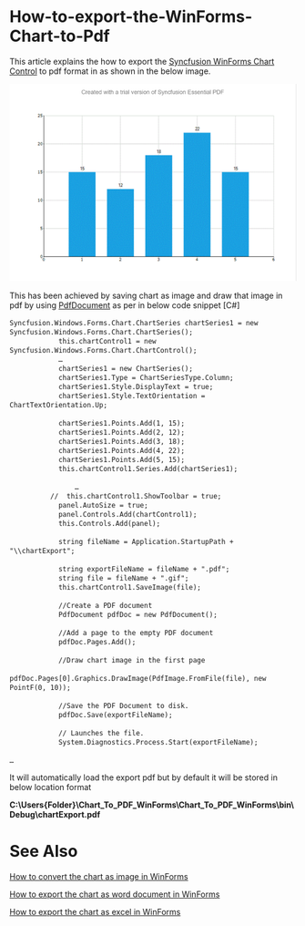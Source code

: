 # How-to-export-the-WinForms-Chart-to-Pdf
This article explains the how to export the [Syncfusion WinForms Chart Control](https://help.syncfusion.com/windowsforms/chart/getting-started) to pdf format in as shown in the below image.
 
 ![](output.png)
 
This has been achieved by saving chart as image and draw that image in pdf by using [PdfDocument](https://help.syncfusion.com/file-formats/pdf/nuget-packages-required) as per in below code snippet
[C#]
```
Syncfusion.Windows.Forms.Chart.ChartSeries chartSeries1 = new Syncfusion.Windows.Forms.Chart.ChartSeries();
            this.chartControl1 = new Syncfusion.Windows.Forms.Chart.ChartControl();
            …
            chartSeries1 = new ChartSeries();
            chartSeries1.Type = ChartSeriesType.Column;
            chartSeries1.Style.DisplayText = true;
            chartSeries1.Style.TextOrientation = ChartTextOrientation.Up;

            chartSeries1.Points.Add(1, 15);
            chartSeries1.Points.Add(2, 12);
            chartSeries1.Points.Add(3, 18);
            chartSeries1.Points.Add(4, 22);
            chartSeries1.Points.Add(5, 15);
            this.chartControl1.Series.Add(chartSeries1);
           
                …
          //  this.chartControl1.ShowToolbar = true;
            panel.AutoSize = true;
            panel.Controls.Add(chartControl1);
            this.Controls.Add(panel);

            string fileName = Application.StartupPath + "\\chartExport";

            string exportFileName = fileName + ".pdf";
            string file = fileName + ".gif";
            this.chartControl1.SaveImage(file);

            //Create a PDF document
            PdfDocument pdfDoc = new PdfDocument();

            //Add a page to the empty PDF document
            pdfDoc.Pages.Add();

            //Draw chart image in the first page
            pdfDoc.Pages[0].Graphics.DrawImage(PdfImage.FromFile(file), new PointF(0, 10));

            //Save the PDF Document to disk.
            pdfDoc.Save(exportFileName);

            // Launches the file.
            System.Diagnostics.Process.Start(exportFileName);

…
```

It will automatically load the export pdf but by default it will be stored in below location format

**C:\Users\{Folder}\Chart_To_PDF_WinForms\Chart_To_PDF_WinForms\bin\Debug\chartExport.pdf**


# See Also

[How to convert the chart as image in WinForms](https://help.syncfusion.com/windowsforms/chart/exporting#exporting-as-an-image)

[How to export the chart as word document in WinForms](https://help.syncfusion.com/windowsforms/chart/exporting#exporting-to-excel)

[How to export the chart as excel in WinForms](https://help.syncfusion.com/windowsforms/chart/exporting#exporting-to-excel)


 

